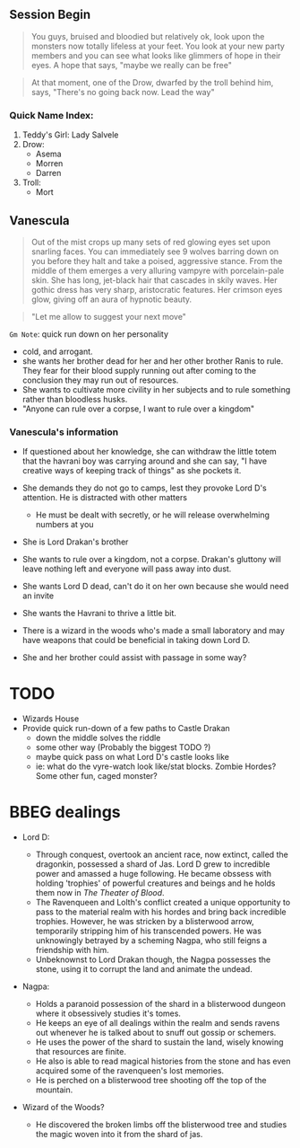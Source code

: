 ## Session Begin

> You guys, bruised and bloodied but relatively ok, look upon the monsters now totally lifeless at your feet. You look at your new party members and you can see what looks like glimmers of hope in their eyes. A hope that says, "maybe we really can be free"

> At that moment, one of the Drow, dwarfed by the troll behind him, says, "There's no going back now. Lead the way"

### Quick Name Index:

1. Teddy's Girl: Lady Salvele
1. Drow:
    - Asema
    - Morren
    - Darren
1. Troll:
    - Mort

## Vanescula

> Out of the mist crops up many sets of red glowing eyes set upon snarling faces. You can immediately see 9 wolves barring down on you before they halt and take a poised, aggressive stance. From the middle of them emerges a very alluring vampyre with porcelain-pale skin. She has long, jet-black hair that cascades in skily waves. Her gothic dress has very sharp, aristocratic features. Her crimson eyes glow, giving off an aura of hypnotic beauty.

> "Let me allow to suggest your next move"

`Gm Note`: quick run down on her personality
- cold, and arrogant.
- she wants her brother dead for her and her other brother Ranis to rule. They fear for their blood supply running out after coming to the conclusion they may run out of resources.
- She wants to cultivate more civility in her subjects and to rule something rather than bloodless husks.
- "Anyone can rule over a corpse, I want to rule over a kingdom"

### Vanescula's information

- If questioned about her knowledge, she can withdraw the little totem that the havrani boy was carrying around and she can say, "I have creative ways of keeping track of things" as she pockets it.

- She demands they do not go to camps, lest they provoke Lord D's attention. He is distracted with other matters
    - He must be dealt with secretly, or he will release overwhelming numbers at you
- She is Lord Drakan's brother
- She wants to rule over a kingdom, not a corpse. Drakan's gluttony will leave nothing left and everyone will pass away into dust.
- She wants Lord D dead, can't do it on her own because she would need an invite
- She wants the Havrani to thrive a little bit.
- There is a wizard in the woods who's made a small laboratory and may have weapons that could be beneficial in taking down Lord D.
- She and her brother could assist with passage in some way?

# TODO
- Wizards House
- Provide quick run-down of a few paths to Castle Drakan
    - down the middle solves the riddle
    - some other way (Probably the biggest TODO ?)
    - maybe quick pass on what Lord D's castle looks like
    - ie: what do the vyre-watch look like/stat blocks. Zombie Hordes? Some other fun, caged monster?

# BBEG dealings
- Lord D:
    - Through conquest, overtook an ancient race, now extinct, called the dragonkin, possessed a shard of Jas. Lord D grew to incredible power and amassed a huge following. He became obssess with holding 'trophies' of powerful creatures and beings and he holds them now in *The Theater of Blood*.
    - The Ravenqueen and Lolth's conflict created a unique opportunity to pass to the material realm with his hordes and bring back incredible trophies. However, he was stricken by a blisterwood arrow, temporarily stripping him of his transcended powers. He was unknowingly betrayed by a scheming Nagpa, who still feigns a friendship with him.
    - Unbeknownst to Lord Drakan though, the Nagpa possesses the stone, using it to corrupt the land and animate the undead.
- Nagpa:
    - Holds a paranoid possession of the shard in a blisterwood dungeon where it obsessively studies it's tomes.
    - He keeps an eye of all dealings within the realm and sends ravens out whenever he is talked about to snuff out gossip or schemers.
    - He uses the power of the shard to sustain the land, wisely knowing that resources are finite.
    - He also is able to read magical histories from the stone and has even acquired some of the ravenqueen's lost memories.
    - He is perched on a blisterwood tree shooting off the top of the mountain.

- Wizard of the Woods?
    - He discovered the broken limbs off the blisterwood tree and studies the magic woven into it from the shard of jas.